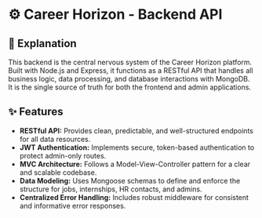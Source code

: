 # ⚙️ Career Horizon - Backend API

## 📜 Explanation

This backend is the central nervous system of the Career Horizon platform. Built with Node.js and Express, it functions as a RESTful API that handles all business logic, data processing, and database interactions with MongoDB. It is the single source of truth for both the frontend and admin applications.

## ✨ Features

* **RESTful API:** Provides clean, predictable, and well-structured endpoints for all data resources.
* **JWT Authentication:** Implements secure, token-based authentication to protect admin-only routes.
* **MVC Architecture:** Follows a Model-View-Controller pattern for a clear and scalable codebase.
* **Data Modeling:** Uses Mongoose schemas to define and enforce the structure for jobs, internships, HR contacts, and admins.
* **Centralized Error Handling:** Includes robust middleware for consistent and informative error responses.